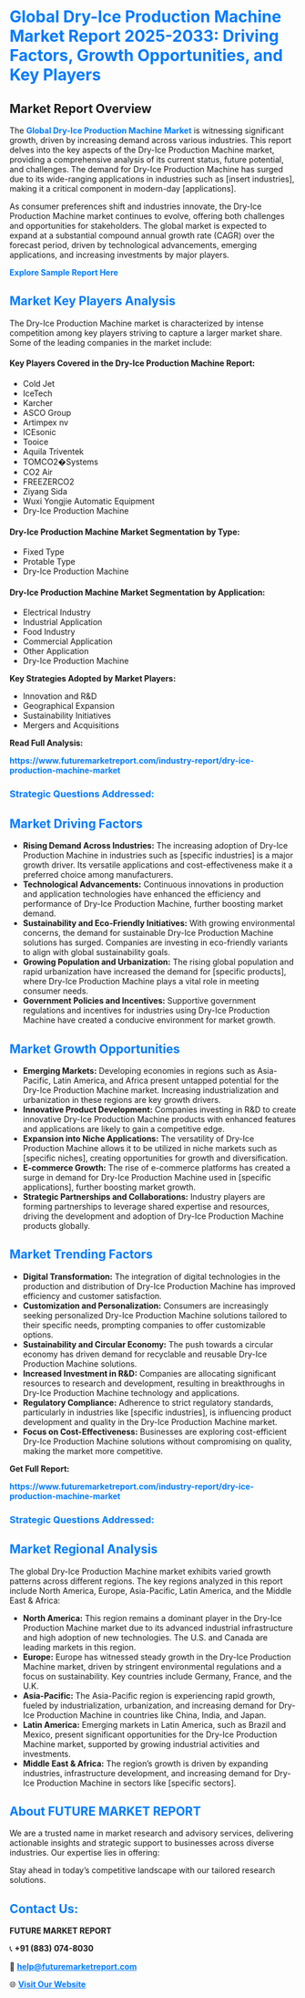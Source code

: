 <h1 style="color: #007BFF;">Global Dry-Ice Production Machine Market Report 2025-2033: Driving Factors, Growth Opportunities, and Key Players</h1>

<section id="overview">
<h2>Market Report Overview</h2>
<p>The <a href="https://www.futuremarketreport.com/industry-report/dry-ice-production-machine-market" style="color: #007BFF; text-decoration: none;"><strong>Global Dry-Ice Production Machine Market</strong></a> is witnessing significant growth, driven by increasing demand across various industries. This report delves into the key aspects of the Dry-Ice Production Machine market, providing a comprehensive analysis of its current status, future potential, and challenges. The demand for Dry-Ice Production Machine has surged due to its wide-ranging applications in industries such as [insert industries], making it a critical component in modern-day [applications].</p>
<p>As consumer preferences shift and industries innovate, the Dry-Ice Production Machine market continues to evolve, offering both challenges and opportunities for stakeholders. The global market is expected to expand at a substantial compound annual growth rate (CAGR) over the forecast period, driven by technological advancements, emerging applications, and increasing investments by major players.</p>
</section>

<section id="overview">
<p><a href="https://www.futuremarketreport.com/request-sample/reportId=28505" style="color: #007BFF; text-decoration: none;"><strong>Explore Sample Report Here</strong></a></p>
</section>

<section id="key-players">
<h2 style="color: #007BFF;">Market Key Players Analysis</h2>
<p>The Dry-Ice Production Machine market is characterized by intense competition among key players striving to capture a larger market share. Some of the leading companies in the market include:</p>
<h4>Key Players Covered in the Dry-Ice Production Machine Report:</h4>
<ul><li>Cold Jet</li><li>IceTech</li><li>Karcher</li><li>ASCO Group</li><li>Artimpex nv</li><li>ICEsonic</li><li>Tooice</li><li>Aquila Triventek</li><li>TOMCO2�Systems</li><li>CO2 Air</li><li>FREEZERCO2</li><li>Ziyang Sida</li><li>Wuxi Yongjie Automatic Equipment</li><li>Dry-Ice Production Machine</li></ul>
<h4>Dry-Ice Production Machine Market Segmentation by Type:</h4>
<ul><li>Fixed Type</li><li>Protable Type</li><li>Dry-Ice Production Machine</li></ul>

<h4>Dry-Ice Production Machine Market Segmentation by Application:</h4>
<ul><li>Electrical Industry</li><li>Industrial Application</li><li>Food Industry</li><li>Commercial Application</li><li>Other Application</li><li>Dry-Ice Production Machine</li></ul>
<p><strong>Key Strategies Adopted by Market Players:</strong></p>
<ul>
<li>Innovation and R&D</li>
<li>Geographical Expansion</li>
<li>Sustainability Initiatives</li>
<li>Mergers and Acquisitions</li>
</ul>
</section>

<section>
<p><strong>Read Full Analysis: </strong></p><a href="https://www.futuremarketreport.com/industry-report/dry-ice-production-machine-market" style="color: #007BFF; text-decoration: none;"><strong>https://www.futuremarketreport.com/industry-report/dry-ice-production-machine-market</strong></a>
<h3 style="color: #007BFF;">Strategic Questions Addressed:</h3>
</section>

<section id="driving-factors">
<h2 style="color: #007BFF;">Market Driving Factors</h2>
<ul>
<li><strong>Rising Demand Across Industries:</strong> The increasing adoption of Dry-Ice Production Machine in industries such as [specific industries] is a major growth driver. Its versatile applications and cost-effectiveness make it a preferred choice among manufacturers.</li>
<li><strong>Technological Advancements:</strong> Continuous innovations in production and application technologies have enhanced the efficiency and performance of Dry-Ice Production Machine, further boosting market demand.</li>
<li><strong>Sustainability and Eco-Friendly Initiatives:</strong> With growing environmental concerns, the demand for sustainable Dry-Ice Production Machine solutions has surged. Companies are investing in eco-friendly variants to align with global sustainability goals.</li>
<li><strong>Growing Population and Urbanization:</strong> The rising global population and rapid urbanization have increased the demand for [specific products], where Dry-Ice Production Machine plays a vital role in meeting consumer needs.</li>
<li><strong>Government Policies and Incentives:</strong> Supportive government regulations and incentives for industries using Dry-Ice Production Machine have created a conducive environment for market growth.</li>
</ul>
</section>

<section id="growth-opportunities">
<h2 style="color: #007BFF;">Market Growth Opportunities</h2>
<ul>
<li><strong>Emerging Markets:</strong> Developing economies in regions such as Asia-Pacific, Latin America, and Africa present untapped potential for the Dry-Ice Production Machine market. Increasing industrialization and urbanization in these regions are key growth drivers.</li>
<li><strong>Innovative Product Development:</strong> Companies investing in R&D to create innovative Dry-Ice Production Machine products with enhanced features and applications are likely to gain a competitive edge.</li>
<li><strong>Expansion into Niche Applications:</strong> The versatility of Dry-Ice Production Machine allows it to be utilized in niche markets such as [specific niches], creating opportunities for growth and diversification.</li>
<li><strong>E-commerce Growth:</strong> The rise of e-commerce platforms has created a surge in demand for Dry-Ice Production Machine used in [specific applications], further boosting market growth.</li>
<li><strong>Strategic Partnerships and Collaborations:</strong> Industry players are forming partnerships to leverage shared expertise and resources, driving the development and adoption of Dry-Ice Production Machine products globally.</li>
</ul>
</section>

<section id="trending-factors">
<h2 style="color: #007BFF;">Market Trending Factors</h2>
<ul>
<li><strong>Digital Transformation:</strong> The integration of digital technologies in the production and distribution of Dry-Ice Production Machine has improved efficiency and customer satisfaction.</li>
<li><strong>Customization and Personalization:</strong> Consumers are increasingly seeking personalized Dry-Ice Production Machine solutions tailored to their specific needs, prompting companies to offer customizable options.</li>
<li><strong>Sustainability and Circular Economy:</strong> The push towards a circular economy has driven demand for recyclable and reusable Dry-Ice Production Machine solutions.</li>
<li><strong>Increased Investment in R&D:</strong> Companies are allocating significant resources to research and development, resulting in breakthroughs in Dry-Ice Production Machine technology and applications.</li>
<li><strong>Regulatory Compliance:</strong> Adherence to strict regulatory standards, particularly in industries like [specific industries], is influencing product development and quality in the Dry-Ice Production Machine market.</li>
<li><strong>Focus on Cost-Effectiveness:</strong> Businesses are exploring cost-efficient Dry-Ice Production Machine solutions without compromising on quality, making the market more competitive.</li>
</ul>
</section>

<section>
<p><strong>Get Full Report: </strong></p><a href="https://www.futuremarketreport.com/industry-report/dry-ice-production-machine-market" style="color: #007BFF; text-decoration: none;"><strong>https://www.futuremarketreport.com/industry-report/dry-ice-production-machine-market</strong></a>
<h3 style="color: #007BFF;">Strategic Questions Addressed:</h3>
</section>


<section id="regional-analysis">
<h2 style="color: #007BFF;">Market Regional Analysis</h2>
<p>The global Dry-Ice Production Machine market exhibits varied growth patterns across different regions. The key regions analyzed in this report include North America, Europe, Asia-Pacific, Latin America, and the Middle East & Africa:</p>
<ul>
<li><strong>North America:</strong> This region remains a dominant player in the Dry-Ice Production Machine market due to its advanced industrial infrastructure and high adoption of new technologies. The U.S. and Canada are leading markets in this region.</li>
<li><strong>Europe:</strong> Europe has witnessed steady growth in the Dry-Ice Production Machine market, driven by stringent environmental regulations and a focus on sustainability. Key countries include Germany, France, and the U.K.</li>
<li><strong>Asia-Pacific:</strong> The Asia-Pacific region is experiencing rapid growth, fueled by industrialization, urbanization, and increasing demand for Dry-Ice Production Machine in countries like China, India, and Japan.</li>
<li><strong>Latin America:</strong> Emerging markets in Latin America, such as Brazil and Mexico, present significant opportunities for the Dry-Ice Production Machine market, supported by growing industrial activities and investments.</li>
<li><strong>Middle East & Africa:</strong> The region’s growth is driven by expanding industries, infrastructure development, and increasing demand for Dry-Ice Production Machine in sectors like [specific sectors].</li>
</ul>
</section>

<footer>
<h2 style="color: #007BFF;">About FUTURE MARKET REPORT</h2>
<p>We are a trusted name in market research and advisory services, delivering actionable insights and strategic support to businesses across diverse industries. Our expertise lies in offering:</p>

<p>Stay ahead in today’s competitive landscape with our tailored research solutions.</p>

<h2 style="color: #007BFF;">Contact Us:</h2>
<p><strong>FUTURE MARKET REPORT</strong></p>
<p>📞 <strong>+91 (883) 074-8030</strong></p>
<p>📧 <strong><a href="mailto:help@futuremarketreport.com" style="color: #007BFF;">help@futuremarketreport.com</a></strong></p>
<p>🌐 <strong><a href="https://www.futuremarketreport.com/" style="color: #007BFF;">Visit Our Website</a></strong></p>
</footer>